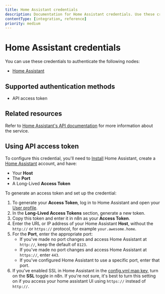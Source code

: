 ```yaml
---
title: Home Assistant credentials
description: Documentation for Home Assistant credentials. Use these credentials to authenticate Home Assistant in n8n, a workflow automation platform.
contentType: [integration, reference]
priority: medium
---
```


# Home Assistant credentials

You can use these credentials to authenticate the following nodes:

- [Home Assistant](/integrations/builtin/app-nodes/n8n-nodes-base.homeassistant.md)

## Supported authentication methods

- API access token

## Related resources

Refer to [Home Assistant's API documentation](https://developers.home-assistant.io/docs/api/rest) for more information about the service.

## Using API access token

To configure this credential, you'll need to [Install](https://www.home-assistant.io/installation/) Home Assistant, create a [Home Assistant](https://www.home-assistant.io/getting-started/onboarding) account, and have:

- Your **Host**
- The **Port**
- A Long-Lived **Access Token**

To generate an access token and set up the credential:

1. To generate your **Access Token**, log in to Home Assistant and open your [User profile](https://my.home-assistant.io/redirect/profile).
2. In the **Long-Lived Access Tokens** section, generate a new token.
3. Copy this token and enter it in n8n as your **Access Token**.
4. Enter the URL or IP address of your Home Assistant **Host**, without the `http://` or `https://` protocol, for example `your.awesome.home`.
5. For the **Port**, enter the appropriate port:
	- If you've made no port changes and access Home Assistant at `http://`, keep the default of `8123`.
	- If you've made no port changes and access Home Assistant at `https://`, enter `443`.
	- If you've configured Home Assistant to use a specific port, enter that port.
6. If you've enabled SSL in Home Assistant in the [config.yml map key](https://developers.home-assistant.io/docs/add-ons/configuration/?_highlight=ssl#add-on-configuration), turn on the **SSL** toggle in n8n. If you're not sure, it's best to turn this setting on if you access your home assistant UI using `https://` instead of `http://`.

